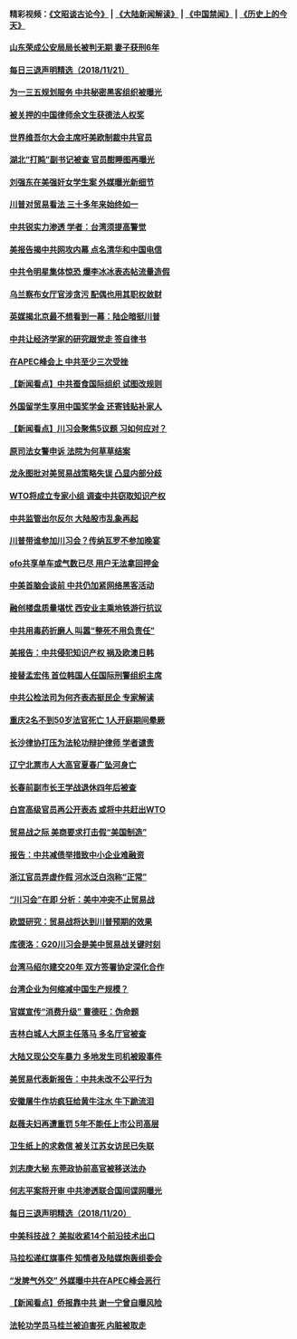 #### 精彩视频：[《文昭谈古论今》](https://github.com/gfw-breaker/wenzhao/blob/master/README.md?t=11220634) | [《大陆新闻解读》](https://github.com/gfw-breaker/ntdtv-comedy/blob/master/README.md?t=11220634) | [《中国禁闻》](https://github.com/gfw-breaker/ntdtv-news/blob/master/README.md?t=11220634) | [《历史上的今天》](https://github.com/gfw-breaker/today-in-history/blob/master/README.md?t=11220634) 

#### [山东荣成公安局局长被判无期 妻子获刑6年](../pages/nsc413/n10867277.md?t=11220634) 


#### [每日三退声明精选（2018/11/21）](../pages/nsc413/n10867430.md?t=11220634) 

#### [为一三五规划服务 中共秘密黑客组织被曝光](../pages/nsc413/n10866916.md?t=11220634) 

#### [被关押的中国律师余文生获德法人权奖](../pages/nsc413/n10867295.md?t=11220634) 

#### [世界维吾尔大会主席吁美欧制裁中共官员](../pages/nsc413/n10866952.md?t=11220634) 

#### [湖北“打盹”副书记被查 官员酣睡图再曝光](../pages/nsc413/n10867104.md?t=11220634) 

#### [刘强东在美强奸女学生案 外媒曝光新细节](../pages/nsc413/n10867020.md?t=11220634) 

#### [川普对贸易看法 三十多年来始终如一](../pages/nsc413/n10867008.md?t=11220634) 

#### [中共锐实力渗透 学者：台湾须提高警觉](../pages/nsc413/n10865817.md?t=11220634) 

#### [美报告揭中共网攻内幕 点名清华和中国电信](../pages/nsc413/n10866804.md?t=11220634) 

#### [中共令明星集体惊恐 爆李冰冰表态帖流量造假](../pages/nsc413/n10866802.md?t=11220634) 

#### [乌兰察布女厅官涉贪污 配偶也用其职权敛财](../pages/nsc413/n10866876.md?t=11220634) 

#### [英媒揭北京最不想看到一幕：陆企暗挺川普](../pages/nsc413/n10866311.md?t=11220634) 

#### [中共让经济学家的研究跟党走 签自律书](../pages/nsc413/n10866541.md?t=11220634) 

#### [在APEC峰会上 中共至少三次受挫](../pages/nsc413/n10866503.md?t=11220634) 

#### [【新闻看点】中共蚕食国际组织 试图改规则](../pages/nsc413/n10866682.md?t=11220634) 

#### [外国留学生享用中国奖学金 还寄钱贴补家人](../pages/nsc413/n10866504.md?t=11220634) 

#### [【新闻看点】川习会聚焦5议题 习如何应对？](../pages/nsc413/n10866506.md?t=11220634) 

#### [原司法女警申诉 法院为何草草结案](../pages/nsc413/n10866475.md?t=11220634) 

#### [龙永图批对美贸易战策略失误 凸显内部分歧](../pages/nsc413/n10866579.md?t=11220634) 

#### [WTO将成立专家小组 调查中共窃取知识产权](../pages/nsc413/n10866620.md?t=11220634) 

#### [中共监管出尔反尔 大陆股市乱象再起](../pages/nsc413/n10863187.md?t=11220634) 

#### [川普带谁参加川习会？传纳瓦罗不参加晚宴](../pages/nsc413/n10866514.md?t=11220634) 

#### [ofo共享单车或气数已尽 用户无法拿回押金](../pages/nsc413/n10866508.md?t=11220634) 

#### [中美首脑会谈前 中共仍加紧网络黑客活动](../pages/nsc413/n10866463.md?t=11220634) 

#### [融创楼盘质量堪忧 西安业主乘地铁游行抗议](../pages/nsc413/n10866344.md?t=11220634) 

#### [中共用毒药折磨人 叫嚣“整死不用负责任”](../pages/nsc413/n10845211.md?t=11220634) 

#### [美报告：中共侵犯知识产权 祸及欧澳日韩](../pages/nsc413/n10865535.md?t=11220634) 

#### [接替孟宏伟 首位韩国人任国际刑警组织主席](../pages/nsc413/n10866084.md?t=11220634) 

#### [中共公检法司为何齐表态挺民企 专家解读](../pages/nsc413/n10866113.md?t=11220634) 


#### [重庆2名不到50岁法官死亡 1人开庭期间晕厥](../pages/nsc413/n10865790.md?t=11220634) 

#### [长沙律协打压为法轮功辩护律师 学者谴责](../pages/nsc413/n10865844.md?t=11220634) 

#### [辽宁北票市人大高官夏春广坠河身亡](../pages/nsc413/n10865989.md?t=11220634) 

#### [长春前副市长王学战退休四年后被查](../pages/nsc413/n10865938.md?t=11220634) 

#### [白宫高级官员再公开表态 或将中共赶出WTO](../pages/nsc413/n10865909.md?t=11220634) 

#### [贸易战之际 美商要求打击假“美国制造”](../pages/nsc413/n10865759.md?t=11220634) 

#### [报告：中共减债举措致中小企业难融资](../pages/nsc413/n10865708.md?t=11220634) 

#### [浙江官员弄虚作假 河水泛白泡称“正常”](../pages/nsc413/n10865326.md?t=11220634) 

#### [“川习会”在即 分析：美中冲突不止贸易战](../pages/nsc413/n10865311.md?t=11220634) 

#### [欧盟研究：贸易战将达到川普预期的效果](../pages/nsc413/n10865611.md?t=11220634) 

#### [库德洛：G20川习会是美中贸易战关键时刻](../pages/nsc413/n10864773.md?t=11220634) 

#### [台湾马绍尔建交20年 双方签署协定深化合作](../pages/nsc413/n10865397.md?t=11220634) 

#### [台湾企业为何缩减中国生产规模？](../pages/nsc413/n10865492.md?t=11220634) 

#### [官媒宣传“消费升级” 曹德旺：伪命题](../pages/nsc413/n10865371.md?t=11220634) 

#### [吉林白城人大原主任落马 多名厅官被查](../pages/nsc413/n10865320.md?t=11220634) 

#### [大陆又现公交车暴力 多地发生司机被殴事件](../pages/nsc413/n10865031.md?t=11220634) 

#### [美贸易代表新报告：中共未改不公平行为](../pages/nsc413/n10865131.md?t=11220634) 

#### [安徽屠牛作坊疯狂给黄牛注水 牛下跪流泪](../pages/nsc413/n10865158.md?t=11220634) 

#### [赵薇夫妇再遭重罚 5年不能任上市公司高层](../pages/nsc413/n10865167.md?t=11220634) 

#### [卫生纸上的求救信 被关江苏女访民已失联](../pages/nsc413/n10865007.md?t=11220634) 

#### [刘志庚大秘 东莞政协前高官被移送法办](../pages/nsc413/n10865035.md?t=11220634) 

#### [何志平案将开审 中共渗透联合国间谍网曝光](../pages/nsc413/n10864874.md?t=11220634) 

#### [每日三退声明精选（2018/11/20）](../pages/nsc413/n10865030.md?t=11220634) 

#### [中美科技战？ 美拟收紧14个前沿技术出口](../pages/nsc413/n10864753.md?t=11220634) 

#### [马拉松递红旗事件 知情者及陆媒炮轰组委会](../pages/nsc413/n10864595.md?t=11220634) 

#### [“发脾气外交” 外媒曝中共在APEC峰会恶行](../pages/nsc413/n10864632.md?t=11220634) 

#### [【新闻看点】侨报靠中共 谢一宁曾自曝风险](../pages/nsc413/n10864543.md?t=11220634) 

#### [法轮功学员马桂兰被迫害死 内脏被取走](../pages/nsc413/n10863824.md?t=11220634) 

